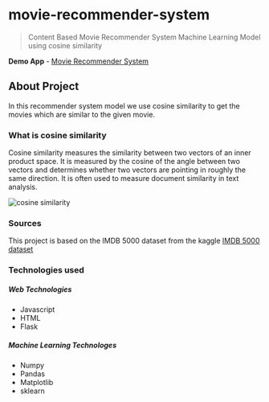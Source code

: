 # movie-recommender-system
> Content Based Movie Recommender System Machine Learning Model using cosine similarity

**Demo App** - [Movie Recommender System](https://vikaskm-movie-recommender.herokuapp.com/)

## About Project
In this recommender system model we use cosine similarity to get the movies which are similar to the given movie.

### What is cosine similarity
Cosine similarity measures the similarity between two vectors of an inner product space. It is measured by the cosine of the angle between two vectors and determines whether two vectors are pointing in roughly the same direction. It is often used to measure document similarity in text analysis.

![cosine similarity](images/cosine.jpg)

### Sources
This project is based on the IMDB 5000 dataset from the kaggle
[IMDB 5000 dataset](https://www.kaggle.com/carolzhangdc/imdb-5000-movie-dataset)

### Technologies used
#####  Web Technologies
- Javascript
- HTML
- Flask

##### Machine Learning Technologes
- Numpy
- Pandas
- Matplotlib
- sklearn


